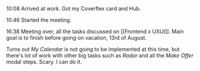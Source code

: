 10:08
Arrived at work. Got my Coverflex card and Hub.

10:46
Started the meeting.

16:38
Meeting over, all the tasks discussed on [[Frontend x UXUI]]. 
Main goal is to finish before going on vacation, 13rd of August. 

Turns out *My Calendar* is not going to be implemented at this time, but there's lot of work with other big tasks such as *Radar* and all the *Make Offer* modal steps. Scary. I can do it.